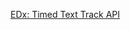 [EDx: Timed Text Track API](https://courses.edx.org/courses/course-v1:W3Cx+HTML5.2x+3T2018/courseware/dc6fe6f5d28f49b5a753ba6b49820849/ec8e23b4f7824399af519baa2319e2a6/?child=first)

